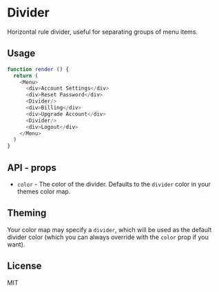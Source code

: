 # Divider

Horizontal rule divider, useful for separating groups of menu items.

## Usage

```javascript
function render () {
  return (
    <Menu>
      <div>Account Settings</div>
      <div>Reset Password</div>
      <Divider/>
      <div>Billing</div>
      <div>Upgrade Account</div>
      <Divider/>
      <div>Logout</div>
    </Menu>
  )
}
```

## API - props

  * `color` - The color of the divider. Defaults to the `divider` color in your themes color map.

## Theming

  Your color map may specify a `divider`, which will be used as the default divider color (which you can always override with the `color` prop if you want).

## License

MIT
